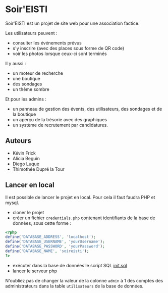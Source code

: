 # Soir'EISTI

Soir'EISTI est un projet de site web pour une association factice.

Les utilisateurs peuvent :
 - consulter les événements prévus
 - s'y inscrire (avec des places sous forme de QR code)
 - voir les photos lorsque ceux-ci sont terminés

Il y aussi : 
 - un moteur de recherche
 - une boutique
 - des sondages
 - un thème sombre
 
 Et pour les admins :
 - un panneau de gestion des évents, des utilisateurs, des sondages et de la boutique
 - un aperçu de la trésorie avec des graphiques
 - un système de recrutement par candidatures.

## Auteurs

 - Kévin Frick
 - Alicia Beguin
 - Diego Luque
 - Thimothée Dupré la Tour

## Lancer en local

Il est possible de lancer le projet en local.
Pour cela il faut faudra PHP et mysql.
 - cloner le projet
 - créer un fichier `credentials.php` contenant identifiants de la base de données, sous cette forme :
```php
<?php
define('DATABASE_ADDRESS', 'localhost');
define('DATABASE_USERNAME', 'yourUsername');
define('DATABASE_PASSWORD', 'yourPassword');
define('DATABASE_NAME', 'soireisti');
?>
```
 - exécuter dans la base de données le script SQL [init.sql](init.sql)
 - lancer le serveur php

N'oubliez pas de changer la valeur de la colonne `admin` à 1 des comptes des administrateurs dans la table `utilisateurs` de la base de données.
